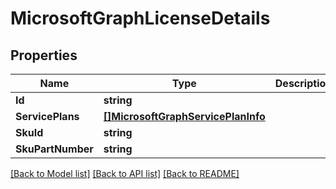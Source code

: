 # MicrosoftGraphLicenseDetails

## Properties

Name | Type | Description | Notes
------------ | ------------- | ------------- | -------------
**Id** | **string** |  | [optional] 
**ServicePlans** | [**[]MicrosoftGraphServicePlanInfo**](microsoft.graph.servicePlanInfo.md) |  | [optional] 
**SkuId** | **string** |  | [optional] 
**SkuPartNumber** | **string** |  | [optional] 

[[Back to Model list]](../README.md#documentation-for-models) [[Back to API list]](../README.md#documentation-for-api-endpoints) [[Back to README]](../README.md)


